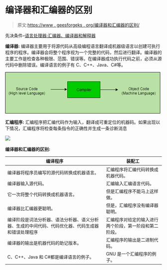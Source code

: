 # 编译器和汇编器的区别

> 原文:[https://www . geesforgeks . org/编译器和汇编器的区别/](https://www.geeksforgeeks.org/difference-between-compiler-and-assembler/)

先决条件–[语言处理器:汇编器、编译器和解释器](https://www.geeksforgeeks.org/language-processors-assembler-compiler-and-interpreter/)

**编译器:**
编译器主要用于将源代码从高级编程语言翻译成机器级语言以创建可执行程序的程序。编译器会将整个程序视为一个完整的代码，然后进行翻译。编译器的主要工作是检查各种极限、范围、错误等。在编译器成功执行代码之前，必须从源代码中删除错误。编译语言的例子有 C、C++、Java、C#等。

![](img/304e32fe45276ecdd0c6692c27135a13.png)

**汇编程序:**
汇编程序把汇编代码作为输入，翻译成可重定位的机器码。如果出现以下情况，汇编程序将检查每条指令的正确性并生成一条诊断消息

![](img/3a4bddaa3ce91e45a8914487c9638985.png)

**编译器和汇编器的区别:**

<center>

| 编译程序 | 装配工 |
| --- | --- |
| 编译器将程序员编写的源代码转换成机器语言。 | 汇编程序将汇编代码转换成机器代码。 |
| 编译器输入源代码。 | 汇编输入汇编语言代码。 |
| 它一次将整个代码转换成机器语言。 | 但是汇编程序不能马上这样做。 |
| 编译器比汇编器更聪明。 | 但是，汇编程序没有编译器聪明。 |
| 编译阶段是词法分析器、语法分析器、语义分析器、生成的中间代码、代码优化器、代码生成器和错误处理程序 | 汇编程序对给定的输入进行两个阶段，第一阶段和第二阶段。 |
| 编译器的输出是机器代码的助记版本。 | 汇编程序的输出是二进制代码。 |
| C、C++、Java 和 C#都是编译语言的例子。 | GNU 是一个汇编程序的例子。 |

</center>